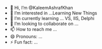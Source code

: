 - 👋 Hi, I’m @KaleemAshrafKhan
- 👀 I’m interested in ...Learning New Things
- 🌱 I’m currently learning ... VS, IIS, Delphi
- 💞️ I’m looking to collaborate on ...
- 📫 How to reach me ...
- 😄 Pronouns: ...
- ⚡ Fun fact: ...

<!---
KaleemAshrafKhan/KaleemAshrafKhan is a ✨ special ✨ repository because its `README.md` (this file) appears on your GitHub profile.
You can click the Preview link to take a look at your changes.
--->
